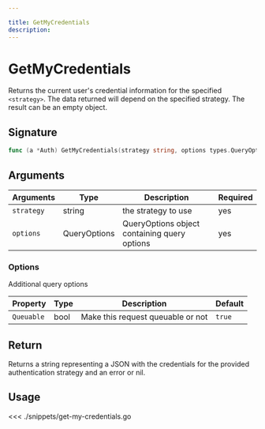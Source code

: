 ```yaml
---

title: GetMyCredentials
description:
---
```


# GetMyCredentials

Returns the current user's credential information for the specified `<strategy>`. The data returned will depend on the specified strategy. The result can be an empty object.

## Signature

```go
func (a *Auth) GetMyCredentials(strategy string, options types.QueryOptions) (json.RawMessage, error)
```

## Arguments

| Arguments  | Type         | Description                                  | Required |
| ---------- | ------------ | -------------------------------------------- | -------- |
| `strategy` | string       | the strategy to use                          | yes      |
| `options`  | QueryOptions | QueryOptions object containing query options | yes      |

### **Options**

Additional query options

| Property   | Type | Description                       | Default |
| ---------- | ---- | --------------------------------- | ------- |
| `Queuable` | bool | Make this request queuable or not | `true`  |

## Return

Returns a string representing a JSON with the credentials for the provided authentication strategy and an error or nil.

## Usage

<<< ./snippets/get-my-credentials.go
